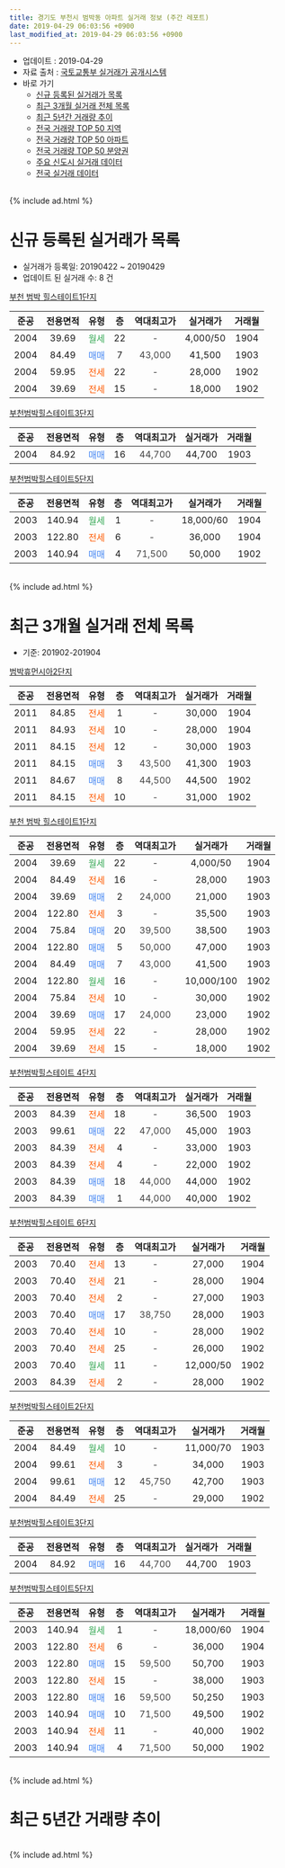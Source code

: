 ```yaml
---
title: 경기도 부천시 범박동 아파트 실거래 정보 (주간 레포트)
date: 2019-04-29 06:03:56 +0900
last_modified_at: 2019-04-29 06:03:56 +0900
---
```


* 업데이트 : 2019-04-29
* 자료 출처 : [국토교통부 실거래가 공개시스템](http://rt.molit.go.kr)
* 바로 가기
    * [신규 등록된 실거래가 목록](#신규-등록된-실거래가-목록)
    * [최근 3개월 실거래 전체 목록](#최근-3개월-실거래-전체-목록)
    * [최근 5년간 거래량 추이](#최근-5년간-거래량-추이)
    * [전국 거래량 TOP 50 지역](https://inasie.github.io/apt-trade-info/최근-3개월-전국에서-가장-거래가-많이-발생한-지역)
    * [전국 거래량 TOP 50 아파트](https://inasie.github.io/apt-trade-info/최근-3개월-전국에서-가장-거래가-많이-발생한-아파트)
    * [전국 거래량 TOP 50 분양권](https://inasie.github.io/apt-trade-info/최근-3개월-전국에서-가장-거래가-많이-발생한-분양권)
    * [주요 신도시 실거래 데이터](https://inasie.github.io/apt-trade-info/주요-신도시)
    * [전국 실거래 데이터](https://inasie.github.io/apt-trade-info/전국)
<br>
{% include ad.html %}
<br>

# 신규 등록된 실거래가 목록
* 실거래가 등록일: 20190422 ~ 20190429
* 업데이트 된 실거래 수: 8 건


[부천 범박 힐스테이트1단지](https://search.naver.com/search.naver?query=%EA%B2%BD%EA%B8%B0%EB%8F%84+%EB%B6%80%EC%B2%9C%EC%8B%9C+%EB%B2%94%EB%B0%95%EB%8F%99+%EB%B6%80%EC%B2%9C+%EB%B2%94%EB%B0%95+%ED%9E%90%EC%8A%A4%ED%85%8C%EC%9D%B4%ED%8A%B81%EB%8B%A8%EC%A7%80)

|준공|전용면적|유형|층|역대최고가|실거래가|거래월|
|:---:|:---:|:---:|:---:|:---:|:---:|:---:|
|2004|39.69|<span style="color:#34a853">월세</span>|22|<span style="color:#444444">-</span>|4,000/50|1904|
|2004|84.49|<span style="color:#4285f3">매매</span>|7|<span style="color:#444444">43,000</span>|41,500|1903|
|2004|59.95|<span style="color:#ff5a00">전세</span>|22|<span style="color:#444444">-</span>|28,000|1902|
|2004|39.69|<span style="color:#ff5a00">전세</span>|15|<span style="color:#444444">-</span>|18,000|1902|

[부천범박힐스테이트3단지](https://search.naver.com/search.naver?query=%EA%B2%BD%EA%B8%B0%EB%8F%84+%EB%B6%80%EC%B2%9C%EC%8B%9C+%EB%B2%94%EB%B0%95%EB%8F%99+%EB%B6%80%EC%B2%9C%EB%B2%94%EB%B0%95%ED%9E%90%EC%8A%A4%ED%85%8C%EC%9D%B4%ED%8A%B83%EB%8B%A8%EC%A7%80)

|준공|전용면적|유형|층|역대최고가|실거래가|거래월|
|:---:|:---:|:---:|:---:|:---:|:---:|:---:|
|2004|84.92|<span style="color:#4285f3">매매</span>|16|<span style="color:#444444">44,700</span>|44,700|1903|

[부천범박힐스테이트5단지](https://search.naver.com/search.naver?query=%EA%B2%BD%EA%B8%B0%EB%8F%84+%EB%B6%80%EC%B2%9C%EC%8B%9C+%EB%B2%94%EB%B0%95%EB%8F%99+%EB%B6%80%EC%B2%9C%EB%B2%94%EB%B0%95%ED%9E%90%EC%8A%A4%ED%85%8C%EC%9D%B4%ED%8A%B85%EB%8B%A8%EC%A7%80)

|준공|전용면적|유형|층|역대최고가|실거래가|거래월|
|:---:|:---:|:---:|:---:|:---:|:---:|:---:|
|2003|140.94|<span style="color:#34a853">월세</span>|1|<span style="color:#444444">-</span>|18,000/60|1904|
|2003|122.80|<span style="color:#ff5a00">전세</span>|6|<span style="color:#444444">-</span>|36,000|1904|
|2003|140.94|<span style="color:#4285f3">매매</span>|4|<span style="color:#444444">71,500</span>|50,000|1902|


<br>
{% include ad.html %}
<br>

# 최근 3개월 실거래 전체 목록
* 기준: 201902-201904


[범박휴먼시아2단지](https://search.naver.com/search.naver?query=%EA%B2%BD%EA%B8%B0%EB%8F%84+%EB%B6%80%EC%B2%9C%EC%8B%9C+%EB%B2%94%EB%B0%95%EB%8F%99+%EB%B2%94%EB%B0%95%ED%9C%B4%EB%A8%BC%EC%8B%9C%EC%95%842%EB%8B%A8%EC%A7%80)

|준공|전용면적|유형|층|역대최고가|실거래가|거래월|
|:---:|:---:|:---:|:---:|:---:|:---:|:---:|
|2011|84.85|<span style="color:#ff5a00">전세</span>|1|<span style="color:#444444">-</span>|30,000|1904|
|2011|84.93|<span style="color:#ff5a00">전세</span>|10|<span style="color:#444444">-</span>|28,000|1904|
|2011|84.15|<span style="color:#ff5a00">전세</span>|12|<span style="color:#444444">-</span>|30,000|1903|
|2011|84.15|<span style="color:#4285f3">매매</span>|3|<span style="color:#444444">43,500</span>|41,300|1903|
|2011|84.67|<span style="color:#4285f3">매매</span>|8|<span style="color:#444444">44,500</span>|44,500|1902|
|2011|84.15|<span style="color:#ff5a00">전세</span>|10|<span style="color:#444444">-</span>|31,000|1902|

[부천 범박 힐스테이트1단지](https://search.naver.com/search.naver?query=%EA%B2%BD%EA%B8%B0%EB%8F%84+%EB%B6%80%EC%B2%9C%EC%8B%9C+%EB%B2%94%EB%B0%95%EB%8F%99+%EB%B6%80%EC%B2%9C+%EB%B2%94%EB%B0%95+%ED%9E%90%EC%8A%A4%ED%85%8C%EC%9D%B4%ED%8A%B81%EB%8B%A8%EC%A7%80)

|준공|전용면적|유형|층|역대최고가|실거래가|거래월|
|:---:|:---:|:---:|:---:|:---:|:---:|:---:|
|2004|39.69|<span style="color:#34a853">월세</span>|22|<span style="color:#444444">-</span>|4,000/50|1904|
|2004|84.49|<span style="color:#ff5a00">전세</span>|16|<span style="color:#444444">-</span>|28,000|1903|
|2004|39.69|<span style="color:#4285f3">매매</span>|2|<span style="color:#444444">24,000</span>|21,000|1903|
|2004|122.80|<span style="color:#ff5a00">전세</span>|3|<span style="color:#444444">-</span>|35,500|1903|
|2004|75.84|<span style="color:#4285f3">매매</span>|20|<span style="color:#444444">39,500</span>|38,500|1903|
|2004|122.80|<span style="color:#4285f3">매매</span>|5|<span style="color:#444444">50,000</span>|47,000|1903|
|2004|84.49|<span style="color:#4285f3">매매</span>|7|<span style="color:#444444">43,000</span>|41,500|1903|
|2004|122.80|<span style="color:#34a853">월세</span>|16|<span style="color:#444444">-</span>|10,000/100|1902|
|2004|75.84|<span style="color:#ff5a00">전세</span>|10|<span style="color:#444444">-</span>|30,000|1902|
|2004|39.69|<span style="color:#4285f3">매매</span>|17|<span style="color:#444444">24,000</span>|23,000|1902|
|2004|59.95|<span style="color:#ff5a00">전세</span>|22|<span style="color:#444444">-</span>|28,000|1902|
|2004|39.69|<span style="color:#ff5a00">전세</span>|15|<span style="color:#444444">-</span>|18,000|1902|

[부천범박힐스테이트 4단지](https://search.naver.com/search.naver?query=%EA%B2%BD%EA%B8%B0%EB%8F%84+%EB%B6%80%EC%B2%9C%EC%8B%9C+%EB%B2%94%EB%B0%95%EB%8F%99+%EB%B6%80%EC%B2%9C%EB%B2%94%EB%B0%95%ED%9E%90%EC%8A%A4%ED%85%8C%EC%9D%B4%ED%8A%B8+4%EB%8B%A8%EC%A7%80)

|준공|전용면적|유형|층|역대최고가|실거래가|거래월|
|:---:|:---:|:---:|:---:|:---:|:---:|:---:|
|2003|84.39|<span style="color:#ff5a00">전세</span>|18|<span style="color:#444444">-</span>|36,500|1903|
|2003|99.61|<span style="color:#4285f3">매매</span>|22|<span style="color:#444444">47,000</span>|45,000|1903|
|2003|84.39|<span style="color:#ff5a00">전세</span>|4|<span style="color:#444444">-</span>|33,000|1903|
|2003|84.39|<span style="color:#ff5a00">전세</span>|4|<span style="color:#444444">-</span>|22,000|1902|
|2003|84.39|<span style="color:#4285f3">매매</span>|18|<span style="color:#444444">44,000</span>|44,000|1902|
|2003|84.39|<span style="color:#4285f3">매매</span>|1|<span style="color:#444444">44,000</span>|40,000|1902|

[부천범박힐스테이트 6단지](https://search.naver.com/search.naver?query=%EA%B2%BD%EA%B8%B0%EB%8F%84+%EB%B6%80%EC%B2%9C%EC%8B%9C+%EB%B2%94%EB%B0%95%EB%8F%99+%EB%B6%80%EC%B2%9C%EB%B2%94%EB%B0%95%ED%9E%90%EC%8A%A4%ED%85%8C%EC%9D%B4%ED%8A%B8+6%EB%8B%A8%EC%A7%80)

|준공|전용면적|유형|층|역대최고가|실거래가|거래월|
|:---:|:---:|:---:|:---:|:---:|:---:|:---:|
|2003|70.40|<span style="color:#ff5a00">전세</span>|13|<span style="color:#444444">-</span>|27,000|1904|
|2003|70.40|<span style="color:#ff5a00">전세</span>|21|<span style="color:#444444">-</span>|28,000|1904|
|2003|70.40|<span style="color:#ff5a00">전세</span>|2|<span style="color:#444444">-</span>|27,000|1903|
|2003|70.40|<span style="color:#4285f3">매매</span>|17|<span style="color:#444444">38,750</span>|28,000|1903|
|2003|70.40|<span style="color:#ff5a00">전세</span>|10|<span style="color:#444444">-</span>|28,000|1902|
|2003|70.40|<span style="color:#ff5a00">전세</span>|25|<span style="color:#444444">-</span>|26,000|1902|
|2003|70.40|<span style="color:#34a853">월세</span>|11|<span style="color:#444444">-</span>|12,000/50|1902|
|2003|84.39|<span style="color:#ff5a00">전세</span>|2|<span style="color:#444444">-</span>|28,000|1902|

[부천범박힐스테이트2단지](https://search.naver.com/search.naver?query=%EA%B2%BD%EA%B8%B0%EB%8F%84+%EB%B6%80%EC%B2%9C%EC%8B%9C+%EB%B2%94%EB%B0%95%EB%8F%99+%EB%B6%80%EC%B2%9C%EB%B2%94%EB%B0%95%ED%9E%90%EC%8A%A4%ED%85%8C%EC%9D%B4%ED%8A%B82%EB%8B%A8%EC%A7%80)

|준공|전용면적|유형|층|역대최고가|실거래가|거래월|
|:---:|:---:|:---:|:---:|:---:|:---:|:---:|
|2004|84.49|<span style="color:#34a853">월세</span>|10|<span style="color:#444444">-</span>|11,000/70|1903|
|2004|99.61|<span style="color:#ff5a00">전세</span>|3|<span style="color:#444444">-</span>|34,000|1903|
|2004|99.61|<span style="color:#4285f3">매매</span>|12|<span style="color:#444444">45,750</span>|42,700|1903|
|2004|84.49|<span style="color:#ff5a00">전세</span>|25|<span style="color:#444444">-</span>|29,000|1902|

[부천범박힐스테이트3단지](https://search.naver.com/search.naver?query=%EA%B2%BD%EA%B8%B0%EB%8F%84+%EB%B6%80%EC%B2%9C%EC%8B%9C+%EB%B2%94%EB%B0%95%EB%8F%99+%EB%B6%80%EC%B2%9C%EB%B2%94%EB%B0%95%ED%9E%90%EC%8A%A4%ED%85%8C%EC%9D%B4%ED%8A%B83%EB%8B%A8%EC%A7%80)

|준공|전용면적|유형|층|역대최고가|실거래가|거래월|
|:---:|:---:|:---:|:---:|:---:|:---:|:---:|
|2004|84.92|<span style="color:#4285f3">매매</span>|16|<span style="color:#444444">44,700</span>|44,700|1903|

[부천범박힐스테이트5단지](https://search.naver.com/search.naver?query=%EA%B2%BD%EA%B8%B0%EB%8F%84+%EB%B6%80%EC%B2%9C%EC%8B%9C+%EB%B2%94%EB%B0%95%EB%8F%99+%EB%B6%80%EC%B2%9C%EB%B2%94%EB%B0%95%ED%9E%90%EC%8A%A4%ED%85%8C%EC%9D%B4%ED%8A%B85%EB%8B%A8%EC%A7%80)

|준공|전용면적|유형|층|역대최고가|실거래가|거래월|
|:---:|:---:|:---:|:---:|:---:|:---:|:---:|
|2003|140.94|<span style="color:#34a853">월세</span>|1|<span style="color:#444444">-</span>|18,000/60|1904|
|2003|122.80|<span style="color:#ff5a00">전세</span>|6|<span style="color:#444444">-</span>|36,000|1904|
|2003|122.80|<span style="color:#4285f3">매매</span>|15|<span style="color:#444444">59,500</span>|50,700|1903|
|2003|122.80|<span style="color:#ff5a00">전세</span>|15|<span style="color:#444444">-</span>|38,000|1903|
|2003|122.80|<span style="color:#4285f3">매매</span>|16|<span style="color:#444444">59,500</span>|50,250|1903|
|2003|140.94|<span style="color:#4285f3">매매</span>|10|<span style="color:#444444">71,500</span>|49,500|1902|
|2003|140.94|<span style="color:#ff5a00">전세</span>|11|<span style="color:#444444">-</span>|40,000|1902|
|2003|140.94|<span style="color:#4285f3">매매</span>|4|<span style="color:#444444">71,500</span>|50,000|1902|


<br>
{% include ad.html %}
<br>

# 최근 5년간 거래량 추이


<div style="width:100%;">
    <canvas id="deal_progress" height="200"></canvas>
</div>

<script>
new Chart(document.getElementById("deal_progress"), {
    type: 'line',
    data: {
        labels: ['201404','201405','201406','201407','201408','201409','201410','201411','201412','201501','201502','201503','201504','201505','201506','201507','201508','201509','201510','201511','201512','201601','201602','201603','201604','201605','201606','201607','201608','201609','201610','201611','201612','201701','201702','201703','201704','201705','201706','201707','201708','201709','201710','201711','201712','201801','201802','201803','201804','201805','201806','201807','201808','201809','201810','201811','201812','201901','201902','201903','201904'],
        datasets: [{
            label: '매매',
            pointRadius: 1,
            data: [29, 24, 31, 41, 44, 50, 44, 30, 29, 28, 42, 64, 56, 42, 36, 38, 47, 18, 39, 26, 21, 18, 24, 19, 26, 35, 42, 47, 40, 42, 57, 29, 23, 18, 21, 36, 21, 29, 46, 63, 42, 44, 40, 35, 24, 30, 25, 49, 37, 22, 43, 41, 83, 79, 38, 14, 17, 10, 6, 11, 0],
            borderColor: "rgba(255, 201, 14, 1)",
            backgroundColor: "rgba(255, 201, 14, 0.5)",
            fill: false,
            lineTension: 0
        },{
            label: '전월세',
            pointRadius: 1,
            data: [27, 27, 29, 33, 16, 20, 25, 27, 18, 28, 33, 42, 25, 27, 24, 24, 16, 23, 31, 16, 27, 25, 22, 22, 28, 27, 32, 26, 17, 27, 30, 21, 16, 16, 25, 29, 22, 24, 17, 13, 14, 15, 17, 25, 19, 32, 22, 33, 23, 29, 21, 21, 29, 27, 20, 20, 12, 15, 12, 9, 7],
            borderColor: "rgba(0, 141, 185, 1)",
            backgroundColor: "rgba(0, 141, 185, 0.5)",
            fill: false,
            lineTension: 0
        }
        ]
    },
    options: {
        responsive: true,
        title: {
            display: false
        },
        tooltips: {
            mode: 'index',
            intersect: false
        },
        hover: {
            mode: 'nearest',
            intersect: true
        },
        scales: {
            xAxes: [{
                display: true,
                scaleLabel: {
                    display: true,
                    labelString: '년/월'
                }
            }],
            yAxes: [{
                display: true,
                ticks: {
                    suggestedMin: 0,
                },
                scaleLabel: {
                    display: true,
                    labelString: '실거래 수'
                }
            }]
        }
    }
});

</script>


<br>
{% include ad.html %}
<br>

